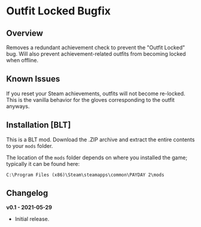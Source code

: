 # Outfit Locked Bugfix

## Overview

Removes a redundant achievement check to prevent the \"Outfit Locked\" bug. Will also prevent achievement-related outfits from becoming locked when offline.

## Known Issues

If you reset your Steam achievements, outfits will not become re-locked. This is the vanilla behavior for the gloves corresponding to the outfit anyways.

## Installation [BLT]

This is a BLT mod. Download the .ZIP archive and extract the entire contents to your `mods` folder.

The location of the `mods` folder depends on where you installed the game; typically it can be found here:

```
C:\Program Files (x86)\Steam\steamapps\common\PAYDAY 2\mods
```

## Changelog

**v0.1 - 2021-05-29**

- Initial release.

